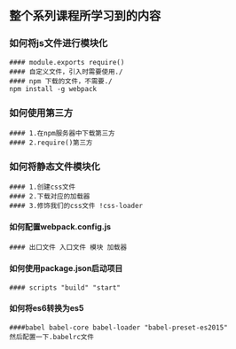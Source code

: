 ## 整个系列课程所学习到的内容

### 如何将js文件进行模块化

    #### module.exports require()
    #### 自定义文件，引入时需要使用./
    #### npm 下载的文件，不需要./
    npm install -g webpack
    
### 如何使用第三方

    #### 1.在npm服务器中下载第三方
    #### 2.require()第三方
    
### 如何将静态文件模块化

    #### 1.创建css文件
    #### 2.下载对应的加载器
    #### 3.修饰我们的css文件 !css-loader
    
#### 如何配置webpack.config.js

    #### 出口文件 入口文件 模块 加载器
    
#### 如何使用package.json启动项目

    #### scripts "build" "start"
    
#### 如何将es6转换为es5

    ####babel babel-core babel-loader "babel-preset-es2015"
    然后配置一下.babelrc文件